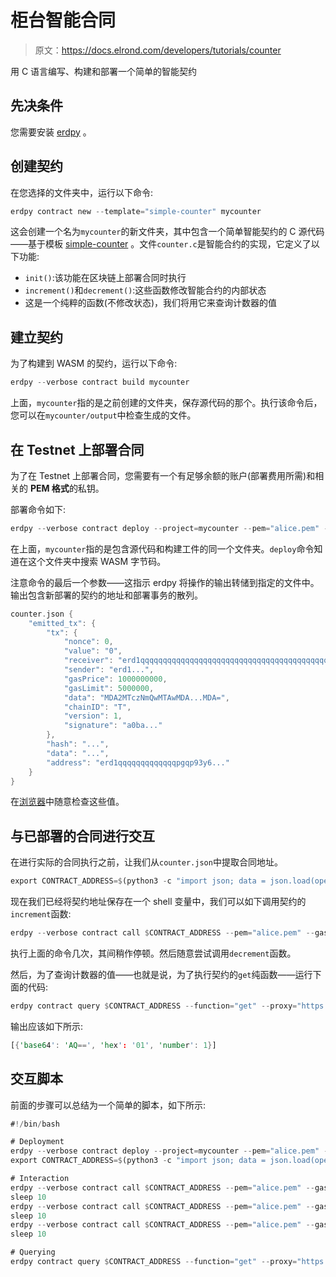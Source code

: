# 柜台智能合同

> 原文：<https://docs.elrond.com/developers/tutorials/counter>

 用 C 语言编写、构建和部署一个简单的智能契约

## **先决条件**

您需要安装 [erdpy](/sdk-and-tools/erdpy/installing-erdpy) 。

## **创建契约**

在您选择的文件夹中，运行以下命令:

```rust
erdpy contract new --template="simple-counter" mycounter 
```

这会创建一个名为`mycounter`的新文件夹，其中包含一个简单智能契约的 C 源代码——基于模板 [simple-counter](https://github.com/ElrondNetwork/sc-examples/tree/master/simple-counter) 。文件`counter.c`是智能合约的实现，它定义了以下功能:

*   `init()`:该功能在区块链上部署合同时执行
*   `increment()`和`decrement()`:这些函数修改智能合约的内部状态
*   这是一个纯粹的函数(不修改状态)，我们将用它来查询计数器的值

## **建立契约**

为了构建到 WASM 的契约，运行以下命令:

```rust
erdpy --verbose contract build mycounter 
```

上面，`mycounter`指的是之前创建的文件夹，保存源代码的那个。执行该命令后，您可以在`mycounter/output`中检查生成的文件。

## **在 Testnet 上部署合同**

为了在 Testnet 上部署合同，您需要有一个有足够余额的账户(部署费用所需)和相关的 **PEM 格式**的私钥。

部署命令如下:

```rust
erdpy --verbose contract deploy --project=mycounter --pem="alice.pem" --gas-limit=5000000 --proxy="https://testnet-gateway.elrond.com" --outfile="counter.json" --recall-nonce --send 
```

在上面，`mycounter`指的是包含源代码和构建工件的同一个文件夹。`deploy`命令知道在这个文件夹中搜索 WASM 字节码。

注意命令的最后一个参数——这指示 erdpy 将操作的输出转储到指定的文件中。输出包含新部署的契约的地址和部署事务的散列。

```rust
counter.json {
    "emitted_tx": {
        "tx": {
            "nonce": 0,
            "value": "0",
            "receiver": "erd1qqqqqqqqqqqqqqqqqqqqqqqqqqqqqqqqqqqqqqqqqqqqqqqqqqqq6gq4hu",
            "sender": "erd1...",
            "gasPrice": 1000000000,
            "gasLimit": 5000000,
            "data": "MDA2MTczNmQwMTAwMDA...MDA=",
            "chainID": "T",
            "version": 1,
            "signature": "a0ba..."
        },
        "hash": "...",
        "data": "...",
        "address": "erd1qqqqqqqqqqqqqpgqp93y6..."
    }
} 
```

在[浏览器](https://explorer.elrond.com/)中随意检查这些值。

## **与已部署的合同**进行交互

在进行实际的合同执行之前，让我们从`counter.json`中提取合同地址。

```rust
export CONTRACT_ADDRESS=$(python3 -c "import json; data = json.load(open('counter.json')); print(data['emitted_tx']['address'])") 
```

现在我们已经将契约地址保存在一个 shell 变量中，我们可以如下调用契约的`increment`函数:

```rust
erdpy --verbose contract call $CONTRACT_ADDRESS --pem="alice.pem" --gas-limit=2000000 --function="increment" --proxy="https://testnet-gateway.elrond.com" --recall-nonce --send 
```

执行上面的命令几次，其间稍作停顿。然后随意尝试调用`decrement`函数。

然后，为了查询计数器的值——也就是说，为了执行契约的`get`纯函数——运行下面的代码:

```rust
erdpy contract query $CONTRACT_ADDRESS --function="get" --proxy="https://testnet-gateway.elrond.com" 
```

输出应该如下所示:

```rust
[{'base64': 'AQ==', 'hex': '01', 'number': 1}] 
```

## **交互脚本**

前面的步骤可以总结为一个简单的脚本，如下所示:

```rust
#!/bin/bash

# Deployment
erdpy --verbose contract deploy --project=mycounter --pem="alice.pem" --gas-limit=5000000 --proxy="https://testnet-gateway.elrond.com" --outfile="counter.json" --recall-nonce --send
export CONTRACT_ADDRESS=$(python3 -c "import json; data = json.load(open('address.json')); print(data['emitted_tx']['contract'])")

# Interaction
erdpy --verbose contract call $CONTRACT_ADDRESS --pem="alice.pem" --gas-limit=2000000 --function="increment" --proxy="https://testnet-gateway.elrond.com" --recall-nonce --send
sleep 10
erdpy --verbose contract call $CONTRACT_ADDRESS --pem="alice.pem" --gas-limit=2000000 --function="increment" --proxy="https://testnet-gateway.elrond.com" --recall-nonce --send
sleep 10
erdpy --verbose contract call $CONTRACT_ADDRESS --pem="alice.pem" --gas-limit=2000000 --function="decrement" --proxy="https://testnet-gateway.elrond.com" --recall-nonce --send
sleep 10

# Querying
erdpy contract query $CONTRACT_ADDRESS --function="get" --proxy="https://testnet-gateway.elrond.com" 
```